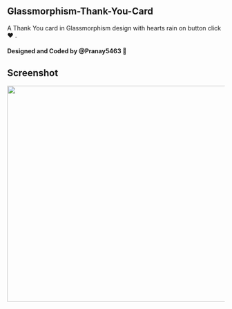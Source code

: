 ## Glassmorphism-Thank-You-Card
A Thank You card in Glassmorphism design with hearts rain on button click ❤️ .

#### Designed and Coded by @Pranay5463 👻

## Screenshot
<img src="https://firebasestorage.googleapis.com/v0/b/creature-zx.appspot.com/o/165376782412a?alt=media&token=263868cd-6bc0-42a8-8051-6d29cc225e07" width="1066" height="500">
